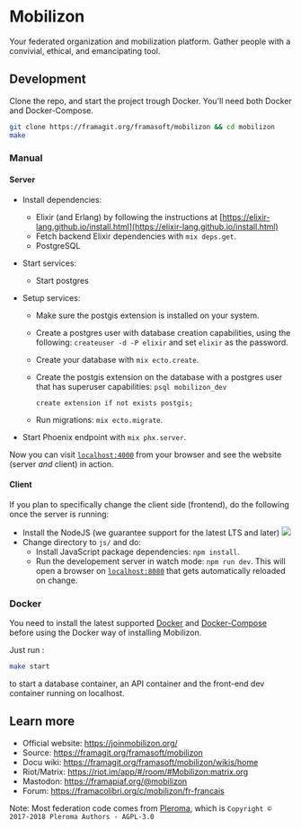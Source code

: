 # Mobilizon

Your federated organization and mobilization platform. Gather people with a convivial, ethical, and emancipating tool.

## Development
Clone the repo, and start the project trough Docker. You'll need both Docker and Docker-Compose.
```bash
git clone https://framagit.org/framasoft/mobilizon && cd mobilizon
make
```
### Manual

#### Server

  * Install dependencies:
    
    * Elixir (and Erlang) by following the instructions at [https://elixir-lang.github.io/install.html](https://elixir-lang.github.io/install.html)
    * Fetch backend Elixir dependencies with `mix deps.get`.
    * PostgreSQL
  * Start services:
    * Start postgres
  * Setup services:
    * Make sure the postgis extension is installed on your system.
    * Create a postgres user with database creation capabilities, using the
      following: `createuser -d -P elixir` and set `elixir` as the password.
    * Create your database with `mix ecto.create`.
    * Create the postgis extension on the database with a postgres user that has
      superuser capabilities: `psql mobilizon_dev`

      ``` create extension if not exists postgis; ```

    * Run migrations: `mix ecto.migrate`.
  * Start Phoenix endpoint with `mix phx.server`.

Now you can visit [`localhost:4000`](http://localhost:4000) from your browser
and see the website (server *and* client) in action.

#### Client

If you plan to specifically change the client side (frontend), do the following
once the server is running:

  * Install the NodeJS (we guarantee support for the latest LTS and later) ![](https://img.shields.io/badge/node-%3E%3D%2010.0+-brightgreen.svg)
  * Change directory to `js/` and do:
    * Install JavaScript package dependencies: `npm install`.
    * Run the developement server in watch mode: `npm run dev`. This will open a
      browser on [`localhost:8080`](http://localhost:8080) that gets
      automatically reloaded on change.

### Docker
You need to install the latest supported [Docker](https://docs.docker.com/install/#supported-platforms) and [Docker-Compose](https://docs.docker.com/compose/install/) before using the Docker way of installing Mobilizon.

Just run :
```bash
make start
```
to start a database container, an API container and the front-end dev container running on localhost.

## Learn more

  * Official website: https://joinmobilizon.org/
  * Source: https://framagit.org/framasoft/mobilizon
  * Docu wiki: https://framagit.org/framasoft/mobilizon/wikis/home
  * Riot/Matrix: https://riot.im/app/#/room/#Mobilizon:matrix.org
  * Mastodon: https://framapiaf.org/@mobilizon
  * Forum: https://framacolibri.org/c/mobilizon/fr-francais
  
Note: Most federation code comes from [Pleroma](https://pleroma.social), which is `Copyright © 2017-2018 Pleroma Authors - AGPL-3.0`
